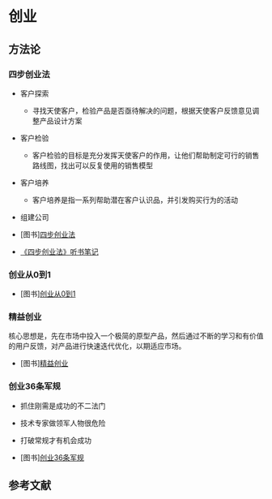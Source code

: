# 创业

## 方法论

### 四步创业法

* 客户探索
  * 寻找天使客户，检验产品是否亟待解决的问题，根据天使客户反馈意见调整产品设计方案
* 客户检验
  * 客户检验的目标是充分发挥天使客户的作用，让他们帮助制定可行的销售路线图，找出可以反复使用的销售模型
* 客户培养
  * 客户培养是指一系列帮助潜在客户认识品，并引发购买行为的活动
* 组建公司

* [图书][四步创业法](http://product.dangdang.com/22836738.html)
* [《四步创业法》听书笔记](https://mp.weixin.qq.com/s/ISWfnVUdIgkK_UtAZF95-A)

### 创业从0到1

* [图书][创业从0到1](http://product.dangdang.com/23964805.html)

### 精益创业

核心思想是，先在市场中投入一个极简的原型产品，然后通过不断的学习和有价值的用户反馈，对产品进行快速迭代优化，以期适应市场。

* [图书][精益创业](http://product.dangdang.com/22840941.html)

### 创业36条军规

* 抓住刚需是成功的不二法门
* 技术专家做领军人物很危险
* 打破常规才有机会成功

* [图书][创业36条军规](http://product.dangdang.com/23785573.html)

## 参考文献
